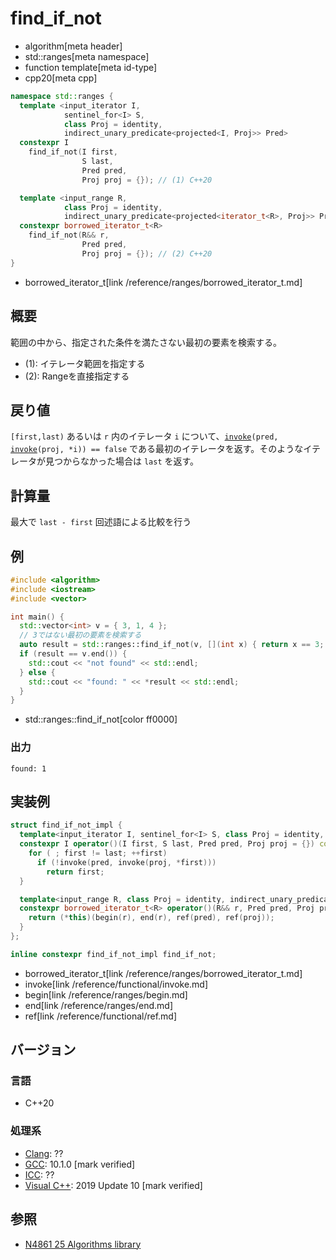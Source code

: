 # find_if_not
* algorithm[meta header]
* std::ranges[meta namespace]
* function template[meta id-type]
* cpp20[meta cpp]

```cpp
namespace std::ranges {
  template <input_iterator I,
            sentinel_for<I> S,
            class Proj = identity,
            indirect_unary_predicate<projected<I, Proj>> Pred>
  constexpr I
    find_if_not(I first,
                S last,
                Pred pred,
                Proj proj = {}); // (1) C++20

  template <input_range R,
            class Proj = identity,
            indirect_unary_predicate<projected<iterator_t<R>, Proj>> Pred>
  constexpr borrowed_iterator_t<R>
    find_if_not(R&& r,
                Pred pred,
                Proj proj = {}); // (2) C++20
}
```
* borrowed_iterator_t[link /reference/ranges/borrowed_iterator_t.md]

## 概要
範囲の中から、指定された条件を満たさない最初の要素を検索する。

- (1): イテレータ範囲を指定する
- (2): Rangeを直接指定する


## 戻り値
`[first,last)` あるいは `r` 内のイテレータ `i` について、[`invoke`](/reference/functional/invoke.md)`(pred, `[`invoke`](/reference/functional/invoke.md)`(proj, *i)) == false` である最初のイテレータを返す。そのようなイテレータが見つからなかった場合は `last` を返す。


## 計算量
最大で `last - first` 回述語による比較を行う


## 例
```cpp example
#include <algorithm>
#include <iostream>
#include <vector>

int main() {
  std::vector<int> v = { 3, 1, 4 };
  // 3ではない最初の要素を検索する
  auto result = std::ranges::find_if_not(v, [](int x) { return x == 3; });
  if (result == v.end()) {
    std::cout << "not found" << std::endl;
  } else {
    std::cout << "found: " << *result << std::endl;
  }
}
```
* std::ranges::find_if_not[color ff0000]

### 出力
```
found: 1
```


## 実装例
```cpp
struct find_if_not_impl {
  template<input_iterator I, sentinel_for<I> S, class Proj = identity, indirect_unary_predicate<projected<I, Proj>> Pred>
  constexpr I operator()(I first, S last, Pred pred, Proj proj = {}) const {
    for ( ; first != last; ++first)
      if (!invoke(pred, invoke(proj, *first)))
        return first;
  }

  template<input_range R, class Proj = identity, indirect_unary_predicate <projected<iterator_t<R>, Proj>> Pred>
  constexpr borrowed_iterator_t<R> operator()(R&& r, Pred pred, Proj proj = {}) const {
    return (*this)(begin(r), end(r), ref(pred), ref(proj));
  }
};

inline constexpr find_if_not_impl find_if_not;
```
* borrowed_iterator_t[link /reference/ranges/borrowed_iterator_t.md]
* invoke[link /reference/functional/invoke.md]
* begin[link /reference/ranges/begin.md]
* end[link /reference/ranges/end.md]
* ref[link /reference/functional/ref.md]

## バージョン
### 言語
- C++20

### 処理系
- [Clang](/implementation.md#clang): ??
- [GCC](/implementation.md#gcc): 10.1.0 [mark verified]
- [ICC](/implementation.md#icc): ??
- [Visual C++](/implementation.md#visual_cpp): 2019 Update 10 [mark verified]

## 参照
- [N4861 25 Algorithms library](https://timsong-cpp.github.io/cppwp/n4861/algorithms)
